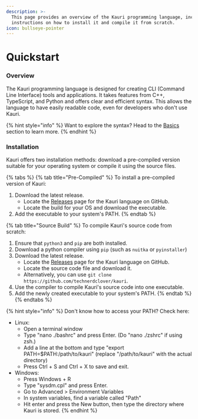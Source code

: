 ```yaml
---
description: >-
  This page provides an overview of the Kauri programming language, including
  instructions on how to install it and compile it from scratch.
icon: bullseye-pointer
---
```


# Quickstart

### Overview

The Kauri programming language is designed for creating CLI (Command Line Interface) tools and applications. It takes features from C++, TypeScript, and Python and offers clear and efficient syntax. This allows the language to have easily readable code, even for developers who don't use Kauri.

{% hint style="info" %}
Want to explore the syntax? Head to the [Basics](../basics/editor.md) section to learn more.
{% endhint %}

### Installation

Kauri offers two installation methods: download a pre-compiled version suitable for your operating system or compile it using the source files.

{% tabs %}
{% tab title="Pre-Compiled" %}
To install a pre-compiled version of Kauri:

1. Download the latest release.
   * Locate the [Releases](https://github.com/technerdclover/kauri/releases) page for the Kauri language on GitHub.
   * Locate the build for your OS and download the executable.
2. Add the executable to your system's PATH.
{% endtab %}

{% tab title="Source Build" %}
To compile Kauri's source code from scratch:

1. Ensure that `python3` and `pip` are both installed.
2. Download a python compiler using `pip` (such as `nuitka` or `pyinstaller`)
3. Download the latest release.
   * Locate the [Releases](https://github.com/technerdclover/kauri/releases) page for the Kauri language on GitHub.
   * Locate the source code file and download it.
   * Alternatively, you can use `git clone https://github.com/technerdclover/kauri`.
4. Use the compiler to compile Kauri's source code into one executable.
5. Add the newly created executable to your system's PATH.
{% endtab %}
{% endtabs %}

{% hint style="info" %}
Don't know how to access your PATH? Check here:

* Linux:
  * Open a terminal window
  * Type "nano ./bashrc" and press Enter. (Do "nano ./zshrc" if using zsh.)
  * Add a line at the bottom and type "export PATH=$PATH:/path/to/kauri" (replace "/path/to/kauri" with the actual directory)
  * Press Ctrl + S and Ctrl + X to save and exit.
* Windows:
  * Press Windows + R
  * Type "sysdm.cpl" and press Enter.
  * Go to Advanced > Environment Variables
  * In system variables, find a variable called "Path"
  * Hit enter and press the New button, then type the directory where Kauri is stored.
{% endhint %}
